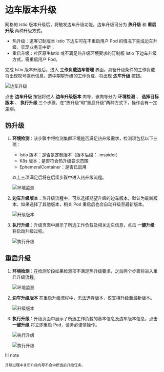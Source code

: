 # 边车版本升级

网格的 Istio 版本升级后，将触发边车升级功能。边车升级可分为 __热升级__ 和 __重启升级__ 两种升级方式。

- 热升级：道客订制版本 Istio 下边车可在不重启用户 Pod 的情况下完成边车升级，实现业务无中断；
- 重启升级：社区原生Istio 或不满足热升级环境要求的订制版 Istio 下边车升级方式，需重启用户 Pod。

完成 Istio 版本升级后，进入 __工作负载边车管理__ 界面，具备升级条件的工作负载将出现叹号提示信息，选中期望升级的工作负载，将出现 __边车升级__ 按钮。

![边车升级](https://docs.daocloud.io/daocloud-docs-images/docs/zh/docs/mspider/images/sidecar-update01.png)

点击 __边车升级__ 按钮将进入 __边车升级版本__ 向导，该向导分为 __环境检测__ 、 __选择目标版本__ 、 __执行升级__ 三个步骤，在“热升级”和“重启升级”两种方式下，操作会有一定差别。

## 热升级

1. **环境检测**：该步骤中将检测集群环境是否满足热升级需求，检测项包括以下三项：

	- Istio 版本：是否是定制版本（版本后缀：-mspider）
	- K8s 版本：是否符合热升级要求范围
	- EphemeralContainer：是否已启用

	以上三项满足后将在后续步骤中进入热升级流程。

    ![环境监测](https://docs.daocloud.io/daocloud-docs-images/docs/mspider/images/SidecarUpdate02.png)

2. **边车升级版本**：热升级流程中，可以选择期望升级的边车版本，默认为最新版本，如果选择了其他版本，相关 Pod 重启后也会自动升级至最新版本。

    ![升级版本](https://docs.daocloud.io/daocloud-docs-images/docs/mspider/images/SidecarUpdate03.png)

3. **执行升级**：升级页面中展示了所选工作负载及相关边车信息，点击 __一键升级__ 将启动升级过程。

    ![执行升级](https://docs.daocloud.io/daocloud-docs-images/docs/mspider/images/SidecarUpdate04.png)

## 重启升级

1. **环境检测**：在检测阶段如果检测项不满足热升级要求，之后两个步骤将进入重启升级流程。

    ![环境监测](https://docs.daocloud.io/daocloud-docs-images/docs/mspider/images/SidecarUpdate05.png)

2. **边车升级版本** 在重启升级流程中，无法选择版本，仅支持升级至最新版本。

	![升级版本](https://docs.daocloud.io/daocloud-docs-images/docs/mspider/images/SidecarUpdate06.png)

3. **执行升级**：升级页面中展示了所选工作负载的基本信息及边车版本信息，点击 __一键升级__ 将立即重启 Pod，请务必谨慎操作。

	![执行升级](https://docs.daocloud.io/daocloud-docs-images/docs/mspider/images/SidecarUpdate07.png)

	![执行升级](https://docs.daocloud.io/daocloud-docs-images/docs/mspider/images/SidecarUpdate08.png)

!!! note

    升级过程中关闭升级向导不会中断当前升级任务。
